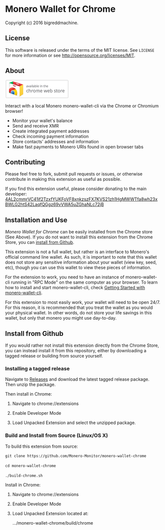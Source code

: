 # Monero Wallet for Chrome

Copyright (c) 2016 bigreddmachine.


## License

This software is released under the terms of the MIT license. See `LICENSE` for
more information or see http://opensource.org/licenses/MIT.


## About

[![Now Available in the Chrome Store](extras/ChromeWebStore_BadgeWBorder_v2_206x58.png)](https://chrome.google.com/webstore/detail/monero-wallet-for-google/bddoeeocbnbkdlciahimmaciiiiadocb)

Interact with a local Monero monero-wallet-cli via the Chrome or Chromium browser!

* Monitor your wallet's balance
* Send and receive XMR
* Create integrated payment addresses
* Check incoming payment information
* Store contacts' addresses and information
* Make fast payments to Monero URIs found in open browser tabs


## Contributing

Please feel free to fork, submit pull requests or issues, or otherwise contribute
in making this extension as useful as possible.

If you find this extension useful, please consider donating to the main developer:  
[4AL2cmmrVC41if2TzxfYUKFoVF8xnkzszFX7KVS21zh1HgMWWTfa8wh23xBWLG2htS42LaqfQGgz69vVWA5uZGhaNLc72jB](monero:4AL2cmmrVC41if2TzxfYUKFoVF8xnkzszFX7KVS21zh1HgMWWTfa8wh23xBWLG2htS42LaqfQGgz69vVWA5uZGhaNLc72jB)


## Installation and Use

*Monero Wallet for Chrome* can be easily installed from the Chrome store (See Above).
If you do not want to install this extension from the Chrome Store, you can
[install from Github](#install-from-github).

This extension is not a full wallet, but rather is an interface to Monero's official command
line wallet. As such, it is important to note that this wallet does not store any sensitive
information about your wallet (view key, seed, etc), though you can use this wallet to view
these pieces of information.

For the extension to work, you need to have an instance of monero-wallet-cli running in "RPC Mode"
on the same computer as your browser. To learn how to install and start monero-wallet-cli, check
[Getting Started with monero-wallet-cli](https://github.com/Monero-Monitor/monero-wallet-chrome/blob/master/GETTING_STARTED.md).

For this extension to most easily work, your wallet will need to be open 24/7. For this
reason, it is recommended that you treat the wallet as you would your physical wallet. In
other words, do not store your life savings in this wallet, but only that monero you might
use day-to-day.


## Install from Github

If you would rather not install this extension directly from the Chrome Store, you can instead
install it from this repository, either by downloading a tagged release or building from source
yourself.

### Installing a tagged release

Navigate to [Releases](https://github.com/Monero-Monitor/monero-wallet-chrome/releases) and
download the latest tagged release package. Then unzip the package.

Then install in Chrome:

1) Navigate to chrome://extensions

2) Enable Developer Mode

3) Load Unpacked Extension and select the unzipped package.


### Build and Install from Source (Linux/OS X)

To build this extension from source:

    git clone https://github.com/Monero-Monitor/monero-wallet-chrome

    cd monero-wallet-chrome

    ./build-chrome.sh

Install in Chrome:

1) Navigate to chrome://extensions

2) Enable Developer Mode

3) Load Unpacked Extension located at:

    .../monero-wallet-chrome/build/chrome
